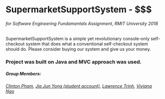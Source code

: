# SupermarketSupportSystem - $$$

###### for Software Engineering Fundamentals Assignment, RMIT University 2018

SupermarketSupportSystem is a simple yet revolutionary console-only self-checkout system that does what a conventional self-checkout system should do. Please consider buying our system and give us your money.

### Project was built on Java and MVC approach was used.

##### Group Members:

###### [Clinton Pham](https://github.com/rmit-s3605044-clinton-pham), [Jia Jun Yong (student account)](https://github.com/rmit-s3688090-yongjiajun/USAP-A2), [Lawrence Trinh](https://github.com/rmit-s3656432-Lawrence-Trinh), [Viviana Ngo](https://github.com/rmit-s3671230-vivianna-ngo)
